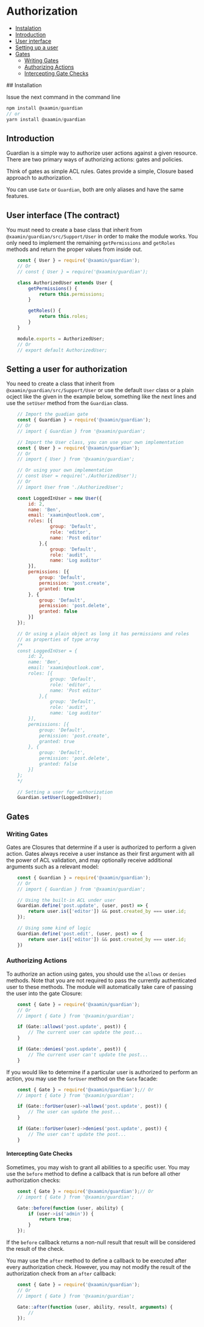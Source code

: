 # Authorization

- [Instalation](#installation)
- [Introduction](#introduction)
- [User interface](#user)
- [Setting up a user](#set-user)
- [Gates](#gates)
    - [Writing Gates](#writing-gates)
    - [Authorizing Actions](#authorizing-actions-via-gates)
    - [Intercepting Gate Checks](#intercepting-gate-checks)

<a name="installation">
## Installation

Issue the next command in the command line

```js
npm install @xaamin/guardian
// or
yarn install @xaamin/guardian
```

<a name="introduction"></a>
## Introduction

Guardian is a simple way to authorize user actions against a given resource. There are two primary ways of authorizing actions: gates and policies.

Think of gates as simple ACL rules. Gates provide a simple, Closure based approach to authorization.

You can use `Gate` or `Guardian`, both are only aliases and have the same features.

<a name="user"></a>
## User interface (The contract)

You must need to create a base class that inherit from `@xaamin/guardian/src/Support/User` in order to make the module works. You only need to implement the remaining `getPermissions` and `getRoles` methods and return the proper values from inside out.

```js
    const { User } = require('@xaamin/guardian');
    // Or
    // const { User } = require('@xaamin/guardian');

    class AuthorizedUser extends User {
        getPermissions() {
            return this.permissions;
        }

        getRoles() {
            return this.roles;
        }
    }

    module.exports = AuthorizedUser;
    // Or
    // export default AuthorizedUser;
```

<a name="set-user"></a>
## Setting a user for authorization

You need to create a class that inherit from `@xaamin/guardian/src/Support/User` or use the default `User` class or a plain ocject like the given in the example below, something like the next lines and use the `setUser` method from the `Guardian` class.

```js
    // Import the guadian gate
    const { Guardian } = require('@xaamin/guardian');
    // Or
    // import { Guardian } from '@xaamin/guardian';

    // Import the User class, you can use your own implementation
    const { User } = require('@xaamin/guardian');
    // Or
    // import { User } from '@xaamin/guardian';

    // Or using your own implementation
    // const User = require('./AuthorizedUser');
    // Or
    // import User from './AuthorizedUser';

    const LoggedInUser = new User({
        id: 2,
        name: 'Ben',
        email: 'xaamin@outlook.com',
        roles: [{
                group: 'Default',
                role: 'editor',
                name: 'Post editor'
            },{
                group: 'Default',
                role: 'audit',
                name: 'Log auditor'
        }],
        permissions: [{
            group: 'Default',
            permission: 'post.create',
            granted: true
        }, {
            group: 'Default',
            permission: 'post.delete',
            granted: false
        }]
    });

    // Or using a plain object as long it has permissions and roles
    // as properties of type array
    /*
    const LoggedInUser = {
        id: 2,
        name: 'Ben',
        email: 'xaamin@outlook.com',
        roles: [{
                group: 'Default',
                role: 'editor',
                name: 'Post editor'
            },{
                group: 'Default',
                role: 'audit',
                name: 'Log auditor'
        }],
        permissions: [{
            group: 'Default',
            permission: 'post.create',
            granted: true
        }, {
            group: 'Default',
            permission: 'post.delete',
            granted: false
        }]
    };
    */

    // Setting a user for authorization
    Guardian.setUser(LoggedInUser);
```

<a name="gates"></a>
## Gates

<a name="writing-gates"></a>
### Writing Gates

Gates are Closures that determine if a user is authorized to perform a given action. Gates always receive a user instance as their first argument with all the power of ACL validation, and may optionally receive additional arguments such as a relevant model:

```js
    const { Guardian } = require('@xaamin/guardian');
    // Or
    // import { Guardian } from '@xaamin/guardian';

    // Using the built-in ACL under user
    Guardian.define('post.update', (user, post) => {
        return user.is(['editor']) && post.created_by === user.id;
    });

    // Using some kind of logic
    Guardian.define('post.edit', (user, post) => {
        return user.is(['editor']) && post.created_by === user.id;
    })
```

<a name="authorizing-actions-via-gates"></a>
### Authorizing Actions

To authorize an action using gates, you should use the `allows` or `denies` methods. Note that you are not required to pass the currently authenticated user to these methods. The module will automatically take care of passing the user into the gate Closure:

```js
    const { Gate } = require('@xaamin/guardian');
    // Or
    // import { Gate } from '@xaamin/guardian';

    if (Gate::allows('post.update', post)) {
        // The current user can update the post...
    }

    if (Gate::denies('post.update', post)) {
        // The current user can't update the post...
    }
```

If you would like to determine if a particular user is authorized to perform an action, you may use the `forUser` method on the `Gate` facade:

```js
    const { Gate } = require('@xaamin/guardian');// Or
    // import { Gate } from '@xaamin/guardian';

    if (Gate::forUser(user)->allows('post.update', post)) {
        // The user can update the post...
    }

    if (Gate::forUser(user)->denies('post.update', post)) {
        // The user can't update the post...
    }
```

<a name="intercepting-gate-checks"></a>
#### Intercepting Gate Checks

Sometimes, you may wish to grant all abilities to a specific user. You may use the `before` method to define a callback that is run before all other authorization checks:

```js
    const { Gate } = require('@xaamin/guardian');// Or
    // import { Gate } from '@xaamin/guardian';

    Gate::before(function (user, ability) {
        if (user->is('admin')) {
            return true;
        }
    });
```

If the `before` callback returns a non-null result that result will be considered the result of the check.

You may use the `after` method to define a callback to be executed after every authorization check. However, you may not modify the result of the authorization check from an `after` callback:

```js
    const { Gate } = require('@xaamin/guardian');
    // Or
    // import { Gate } from '@xaamin/guardian';

    Gate::after(function (user, ability, result, arguments) {
        //
    });
```